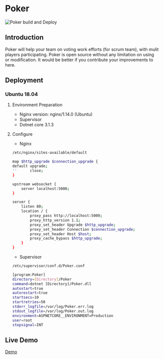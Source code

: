 # Poker

![Poker build and Deploy](https://github.com/sdlfly2000/Poker/workflows/Poker%20build%20and%20Deploy/badge.svg)

## Introduction

Poker will help your team on voting work efforts (for scrum team), with mulit players participating. Poker is open source without any limitation on using or modification. It would be better if you contribute your improvements to here.

## Deployment

### Ubuntu 18.04

1. Environment Preparation
    - Nginx version: nginx/1.14.0 (Ubuntu)
    - Supervisor
    - Dotnet core 3.1.3
2. Configure
    - Nginx

    ```bash
    /etc/nginx/sites-available/default

    map $http_upgrade $connection_upgrade {
    default upgrade;
    ''      close;
    }

    upstream websocket {
        server localhost:5000;
    }

    server {
        listen 80;
        location / {
            proxy_pass http://localhost:5000;
            proxy_http_version 1.1;
            proxy_set_header Upgrade $http_upgrade;
            proxy_set_header Connection $connection_upgrade;
            proxy_set_header Host $host;
            proxy_cache_bypass $http_upgrade;
        }
    }
    ```

    - Supervisor

    ```bash
    /etc/supervisor/conf.d/Poker.conf

    [program:Poker]
    directory=[Directory]/Poker
    command=dotnet [Directory]/Poker.dll
    autostart=true
    autorestart=true
    startsecs=10
    startretries=50
    stderr_logfile=/var/log/Poker.err.log
    stdout_logfile=/var/log/Poker.out.log
    environment=ASPNETCORE__ENVIRONMENT=Production
    user=root
    stopsignal=INT
    ```

## Live Demo

[Demo](http://182.61.37.221:8100/)

